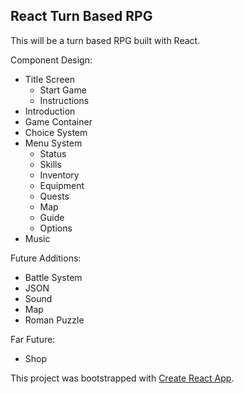 ## React Turn Based RPG

This will be a turn based RPG built with React.

Component Design:

- Title Screen
    - Start Game
    - Instructions
- Introduction
- Game Container
- Choice System
- Menu System
    - Status
    - Skills
    - Inventory
    - Equipment
    - Quests
    - Map
    - Guide
    - Options
- Music

Future Additions:

- Battle System
- JSON
- Sound
- Map
- Roman Puzzle

Far Future:
- Shop

This project was bootstrapped with [Create React App](https://github.com/facebook/create-react-app).